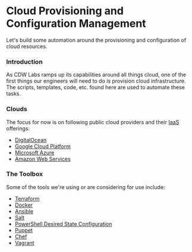 Cloud Provisioning and Configuration Management
==========

Let's build some automation around the provisioning and configuration of cloud resources.   

### Introduction   
As CDW Labs ramps up its capabilities around all things cloud, one of the first things our engineers will need to do is provision cloud infrastructure.   The scripts, templates, code, etc. found here are used to automate these tasks.


### Clouds
The focus for now is on following public cloud providers and their [IaaS](http://en.wikipedia.org/wiki/Cloud_computing#Infrastructure_as_a_service) offerings:   
* [DigitalOcean](https://www.digitalocean.com/)   
* [Google Cloud Platform](https://cloud.google.com/)    
* [Microsoft Azure](https://azure.microsoft.com/en-us/)   
* [Amazon Web Services](http://aws.amazon.com/)  


### The Toolbox   
Some of the tools we're using or are considering for use include:
* [Terraform](http://www.terraform.io/)
* [Docker](https://www.docker.com/)   
* [Ansible](http://www.ansible.com/)
* [Salt](http://www.saltstack.com/)   
* [PowerShell Desired State Configuration](http://technet.microsoft.com/en-us/library/dn249912.aspx)
* [Puppet](http://puppetlabs.com/)   
* [Chef](https://www.getchef.com/)
* [Vagrant](http://www.vagrantup.com/)   
